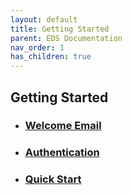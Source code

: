 ```yaml
---
layout: default
title: Getting Started
parent: EDS Documentation
nav_order: 1
has_children: true
---
```


## Getting Started
* ### [Welcome Email](./WelcomeEmail.md)
* ### [Authentication](./APIAuthentication.md)
* ### [Quick Start](./QuickStart.md)
